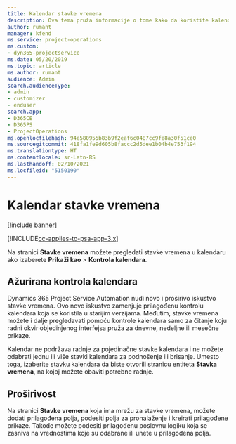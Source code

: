 ```yaml
---
title: Kalendar stavke vremena
description: Ova tema pruža informacije o tome kako da koristite kalendar stavke vremena.
author: rumant
manager: kfend
ms.service: project-operations
ms.custom:
- dyn365-projectservice
ms.date: 05/20/2019
ms.topic: article
ms.author: rumant
audience: Admin
search.audienceType:
- admin
- customizer
- enduser
search.app:
- D365CE
- D365PS
- ProjectOperations
ms.openlocfilehash: 94e580955b83b9f2eaf6c0487cc9fe8a30f51ce0
ms.sourcegitcommit: 418fa1fe9d605b8faccc2d5dee1b04b4e753f194
ms.translationtype: HT
ms.contentlocale: sr-Latn-RS
ms.lasthandoff: 02/10/2021
ms.locfileid: "5150190"
---
```

# <a name="time-entry-calendar"></a>Kalendar stavke vremena

[!include [banner](../includes/psa-now-project-operations.md)]

[!INCLUDE[cc-applies-to-psa-app-3.x](../includes/cc-applies-to-psa-app-3x.md)]

Na stranici **Stavke vremena** možete pregledati stavke vremena u kalendaru ako izaberete **Prikaži kao** \> **Kontrola kalendara**.

## <a name="updated-calendar-control"></a>Ažurirana kontrola kalendara

Dynamics 365 Project Service Automation nudi novo i proširivo iskustvo stavke vremena. Ovo novo iskustvo zamenjuje prilagođenu kontrolu kalendara koja se koristila u starijim verzijama. Međutim, stavke vremena možete i dalje pregledavati pomoću kontrole kalendara samo za čitanje koju radni okvir objedinjenog interfejsa pruža za dnevne, nedeljne ili mesečne prikaze.

Kalendar ne podržava radnje za pojedinačne stavke kalendara i ne možete odabrati jednu ili više stavki kalendara za podnošenje ili brisanje. Umesto toga, izaberite stavku kalendara da biste otvorili stranicu entiteta **Stavka vremena**, na kojoj možete obaviti potrebne radnje.

## <a name="extensibility"></a>Proširivost

Na stranici **Stavke vremena** koja ima mrežu za stavke vremena, možete dodati prilagođena polja, podesiti polja za pronalaženje i kreirati prilagođene prikaze. Takođe možete podesiti prilagođenu poslovnu logiku koja se zasniva na vrednostima koje su odabrane ili unete u prilagođena polja.
